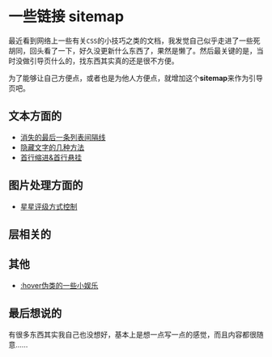 # 一些链接 sitemap
最近看到网络上一些有关`CSS`的小技巧之类的文档，我发觉自己似乎走进了一些死胡同，回头看了一下，好久没更新什么东西了，果然是懒了。然后最关键的是，当时没做引导页什么的，找东西其实真的还是很不方便。

为了能够让自己方便点，或者也是为他人方便点，就增加这个**sitemap**来作为引导页吧。

## 文本方面的
* [消失的最后一条列表间隔线](text/hidden_list_last_border.md)
* [隐藏文字的几种方法](text/hide_text.md)
* [首行缩进&首行悬挂](text/text-indent.md)

## 图片处理方面的
* [星星评级方式控制](picture/star_rating.md)

## 层相关的

## 其他

* [:hover伪类的一些小娱乐](http://linxz.github.io/CSS_Skills/demo/other/about_hover_pseudo_class.html)

## 最后想说的
有很多东西其实我自己也没想好，基本上是想一点写一点的感觉，而且内容都很随意……